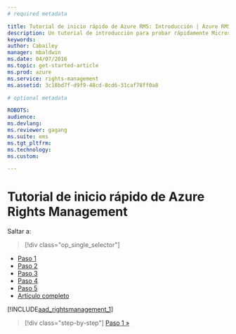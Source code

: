 ```yaml
---
# required metadata

title: Tutorial de inicio rápido de Azure RMS: Introducción | Azure RMS
description: Un tutorial de introducción para probar rápidamente Microsoft Azure Rights Management para su organización en solo 5 pasos que deberían tomarle menos de 15 minutos.
keywords:
author: Cabailey
manager: mbaldwin
ms.date: 04/07/2016
ms.topic: get-started-article
ms.prod: azure
ms.service: rights-management
ms.assetid: 3c18bd7f-d9f9-48cd-8cd6-31caf78ff0a8

# optional metadata

ROBOTS: 
audience:
ms.devlang:
ms.reviewer: gagang
ms.suite: ems
ms.tgt_pltfrm:
ms.technology:
ms.custom:

---
```



# Tutorial de inicio rápido de Azure Rights Management

Saltar a: 
> [!div class="op_single_selector"]
- [Paso 1](tutorial-step1.md)
- [Paso 2](tutorial-step2.md)
- [Paso 3](tutorial-step3.md)
- [Paso 4](tutorial-step4.md)
- [Paso 5](tutorial-step5.md)
- [Artículo completo](rms-quickstart.md)

[!INCLUDE[aad_rightsmanagement_1](../includes/rms-quickstart-intro-include.md)] 

>[!div class="step-by-step"]
[Paso 1 »](tutorial-step1.md)

<!--HONumber=Apr16_HO3-->


